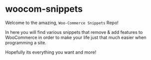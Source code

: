 # woocom-snippets

Welcome to the amazing, `Woo-Commerce Snippets` Repo! 

In here you will find various snippets that remove & add features to WooCommerce in order to make your life just that much easier when programming a site.

Hopefully its everything you want and more!
